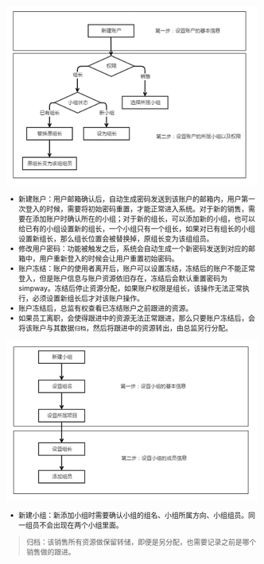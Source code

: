 ![](/assets/新建账户流程.png)

- 新建账户：用户邮箱确认后，自动生成密码发送到该账户的邮箱内，用户第一次登入的时候，需要将初始密码重置，才能正常进入系统。对于新的销售，需要在添加账户时确认所在的小组；对于新的组长，可以添加新的小组，也可以给已有的小组设置新的组长，一个小组只有一个组长，如果对已有组长的小组设置新组长，那么组长位置会被替换掉，原组长变为该组组员。
- 修改用户密码：功能被触发之后，系统会自动生成一个新密码发送到对应的邮箱中，用户重新登入的时候会让用户重置初始密码。
- 账户冻结：账户的使用者离开后，账户可以设置冻结，冻结后的账户不能正常登入，但是账户信息与账户资源依旧存在，冻结后会默认重置密码为simpway。冻结后停止资源分配，如果账户权限是组长，该操作无法正常执行，必须设置新组长后才对该账户操作。
- 账户冻结后，总监有权查看已冻结账户之前跟进的资源。
- 如果员工离职，会使得跟进中的资源无法正常跟进，那么只要账户冻结后，会将该账户与其数据`归档`，然后将跟进中的资源转出，由总监另行分配。

![](/assets/新建小组流程.png)

- 新建小组：新添加小组时需要确认小组的组名、小组所属方向、小组组员。同一组员不会出现在两个小组里面。

> 归档：该销售所有资源做保留转储，即便是另分配，也需要记录之前是哪个销售做的跟进。